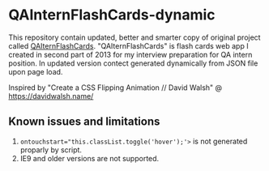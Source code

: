 # QAInternFlashCards-dynamic

This repository contain updated, better and smarter copy of original project called [QAIternFlashCards](https://github.com/andriikhmelkov/QAInternFlashCards-original). "QAIternFlashCards" is flash cards web app I created in second part of 2013 for my interview preparation for QA intern position.  In updated version contect generated dynamically from JSON file upon page load.

Inspired by "Create a CSS Flipping Animation // David Walsh" @ https://davidwalsh.name/ 

## Known issues and limitations
1. `ontouchstart="this.classList.toggle('hover');'>` is not generated proparly by script.
2. IE9 and older versions are not supported.
